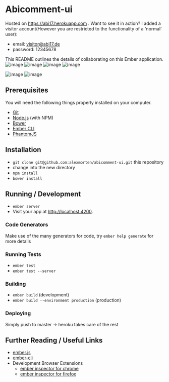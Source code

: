 # Abicomment-ui
Hosted on https://abi17.herokuapp.com .
Want to see it in action? I added a visitor account(However you are restricted to the functionality of a 'normal' user):
 * email: visitor@abi17.de
 * password: 12345678

This README outlines the details of collaborating on this Ember application.
![image](/readme-images/image0.png)
![image](/readme-images/image1.png)
![image](/readme-images/image2.png)
![image](/readme-images/image3.png)

![image](/readme-images/image5.png)
![image](/readme-images/image6.png)
## Prerequisites

You will need the following things properly installed on your computer.

* [Git](http://git-scm.com/)
* [Node.js](http://nodejs.org/) (with NPM)
* [Bower](http://bower.io/)
* [Ember CLI](http://www.ember-cli.com/)
* [PhantomJS](http://phantomjs.org/)

## Installation

* `git clone git@github.com:alexmorten/abicomment-ui.git` this repository
* change into the new directory
* `npm install`
* `bower install`

## Running / Development

* `ember server`
* Visit your app at [http://localhost:4200](http://localhost:4200).

### Code Generators

Make use of the many generators for code, try `ember help generate` for more details

### Running Tests

* `ember test`
* `ember test --server`

### Building

* `ember build` (development)
* `ember build --environment production` (production)

### Deploying

Simply push to master -> heroku takes care of the rest

## Further Reading / Useful Links

* [ember.js](http://emberjs.com/)
* [ember-cli](http://www.ember-cli.com/)
* Development Browser Extensions
  * [ember inspector for chrome](https://chrome.google.com/webstore/detail/ember-inspector/bmdblncegkenkacieihfhpjfppoconhi)
  * [ember inspector for firefox](https://addons.mozilla.org/en-US/firefox/addon/ember-inspector/)
